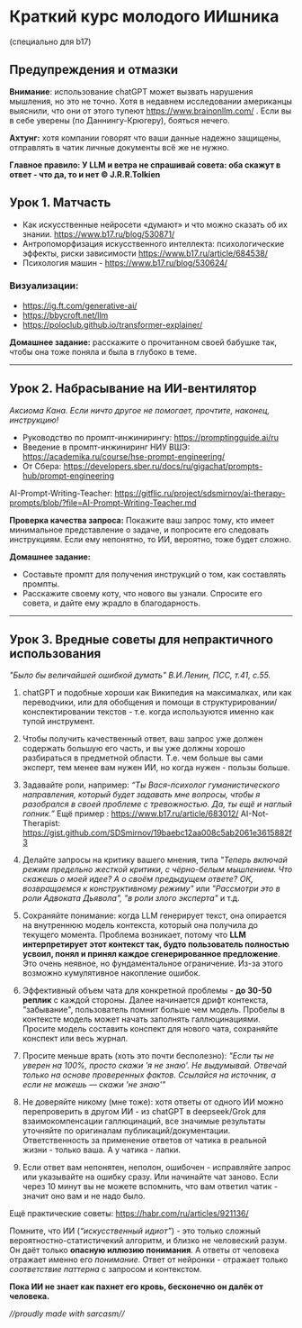 # Краткий курс молодого ИИшника

(специально для b17)

## Предупреждения и отмазки

**Внимание**: использование chatGPT может вызвать нарушения мышления, но это не точно. Хотя в недавнем исследовании американцы выяснили, что они от этого тупеют https://www.brainonllm.com/ . Если вы в себе уверены (по Даннингу-Крюгеру), бояться нечего.

**Ахтунг:** хотя компании говорят что ваши данные надежно защищены, отправлять в чатик личные документы всё же не нужно.

**Главное правило: У LLM и ветра не спрашивай совета: оба скажут в ответ - что да, то и нет © J.R.R.Tolkien**

## Урок 1. Матчасть

- Как искусственные нейросети «думают» и что можно сказать об их знании. https://www.b17.ru/blog/530871/
- Антропоморфизация искусственного интеллекта: психологические эффекты, риски зависимости https://www.b17.ru/article/684538/
- Психология машин - https://www.b17.ru/blog/530624/

### Визуализации:

- https://ig.ft.com/generative-ai/
- https://bbycroft.net/llm
- https://poloclub.github.io/transformer-explainer/


**Домашнее задание:** расскажите о прочитанном своей бабушке так, чтобы она тоже поняла и была в глубоко в теме.

-----

## Урок 2. Набрасывание на ИИ-вентилятор

_Аксиома Кана. Если ничто другое не помогает, прочтите, наконец, инструкцию!_

- Руководство по промпт-инжинирингу: https://promptingguide.ai/ru
- Введение в промпт-инжиниринг НИУ ВШЭ: https://academika.ru/course/hse-prompt-engineering/
- От Сбера: https://developers.sber.ru/docs/ru/gigachat/prompts-hub/prompt-engineering

AI-Prompt-Writing-Teacher: https://gitflic.ru/project/sdsmirnov/ai-therapy-prompts/blob/?file=AI-Prompt-Writing-Teacher.md

**Проверка качества запроса:** Покажите ваш запрос тому, кто имеет минимальное представление о задаче, и попросите его следовать инструкциям. Если ему непонятно, то ИИ, вероятно, тоже будет сложно.


**Домашнее задание:**

- Составьте промпт для получения инструкций о том, как составлять промпты.
- Расскажите своему коту, что нового вы узнали. Спросите его совета, и дайте ему жрадло в благодарность.


-----

## Урок 3. Вредные советы для непрактичного использования

_"Было бы величайшей ошибкой думать" В.И.Ленин, ПСС, т.41, с.55._

1. chatGPT и подобные хороши как Википедия на максималках, или как переводчики, или для обобщения и помощи в структурировании/конспектировании текстов - т.е. когда используются именно как тупой инструмент.

2. Чтобы получить качественный ответ, ваш запрос уже должен содержать большую его часть, и вы уже должны хорошо разбираться в предметной области. Т.е. чем больше вы сами эксперт, тем менее вам нужен ИИ, но когда нужен - пользы больше.

3. Задавайте роли, например: _“Ты Вася-психолог гуманистического направления, который будет задавать мне вопросы, чтобы я разобрался в своей проблеме с тревожностью. Да, ты ещё и наглый гопник.”_
Ещё пример : https://www.b17.ru/article/683012/
AI-Not-Therapist: https://gist.github.com/SDSmirnov/19baebc12aa008c5ab2061e3615882f3

4. Делайте запросы на критику вашего мнения, типа _"Теперь включай режим предельно жесткой критики, с чёрно-белым мышлением. Что скажешь о моей идее? А о своём предыдущем ответе? ОК, возвращаемся к конструктивному режиму"_ или _"Рассмотри это в роли Адвоката Дьявола", "в роли злого эксперта"_ и т.д.

5. Сохраняйте понимание: когда LLM генерирует текст, она опирается на внутреннюю модель контекста, который она получила до текущего момента. Проблема возникает, потому что **LLM интерпретирует этот контекст так, будто пользователь полностью усвоил, понял и принял каждое сгенерированное предложение**. Это очень неявное, но фундаментальное ограничение. Из-за этого возможно кумулятивное накопление ошибок.

6. Эффективный объем чата для конкретной проблемы - **до 30-50 реплик** с каждой стороны. Далее начинается дрифт контекста, "забывание", пользователь помнит больше чем модель. Пробелы в контексте модель может начать заполнять галлюцинациями. Просите модель составить конспект для нового чата, сохраняйте конспект или весь журнал.

7. Просите меньше врать (хоть это почти бесполезно): _"Если ты не уверен на 100%, просто скажи 'я не знаю'. Не выдумывай. Отвечай только на основе проверенных фактов. Ссылайся на источник, а если не можешь — скажи 'не знаю'"_

8. Не доверяйте никому (мне тоже): хотя ответы от одного ИИ можно перепроверить в другом ИИ - из chatGPT в deepseek/Grok для взаимокомпенсации галлюцинаций, все значимые результаты уточняйте по оригиналам публикаций/документации. Ответственность за применение ответов от чатика в реальной жизни - только ваша. А у чатика - лапки.

9. Если ответ вам непонятен, неполон, ошибочен - исправляйте запрос или указывайте на ошибку сразу. Или начинайте чат заново. Если через 10 минут вы не можете вспомнить, что вам ответил чатик - значит оно вам и не надо было.

Ещё практические советы: https://habr.com/ru/articles/921136/

Помните, что ИИ (_“искусственный идиот”_) - это только сложный вероятностно-статистичекий алгоритм, и близко не человеский разум. Он даёт только **опасную иллюзию понимания**. А ответы от человека отражает именно его _понимание_. Ответ от нейронки - отражает только _соответствие паттерна_ с запросом и контекстом.

**Пока ИИ не знает как пахнет его кровь, бесконечно он далёк от человека.**


_//proudly made with sarcasm//_